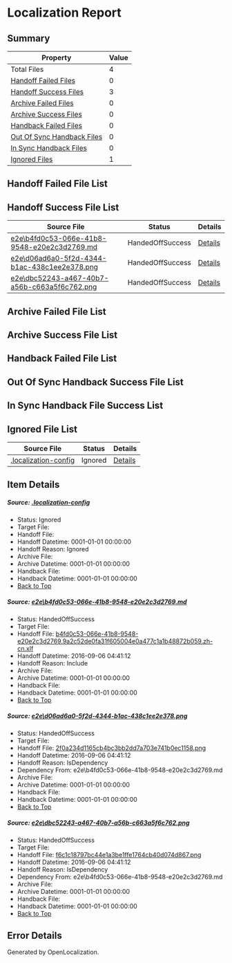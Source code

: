 # <a name='report-top'></a> Localization Report

## Summary
 Property | Value 
 -------- | ----- 
 Total Files | 4
[ Handoff Failed Files ](#handoff-failed-list)| 0
[ Handoff Success Files ](#handoff-success-list)| 3
[ Archive Failed Files ](#archive-failed-list)| 0
[ Archive Success Files ](#archive-success-list)| 0
[ Handback Failed Files ](#handback-failed-list)| 0
[ Out Of Sync Handback Files ](#outofsync-handback-success-list)| 0
[ In Sync Handback Files ](#insync-handback-success-list)| 0
[ Ignored Files ](#ignored-list)| 1

## <a name='handoff-failed-list'></a> Handoff Failed File List

## <a name='handoff-success-list'></a> Handoff Success File List
 Source File | Status | Details 
 ----------- | ------ | ------- 
 [e2e\b4fd0c53-066e-41b8-9548-e20e2c3d2769.md](https://github.com/OpenLocalizationTestOrg/ol-test0/blob/29f257a1c82d5ac1a6cd9b33bed98e7e3bc609b0/e2e/b4fd0c53-066e-41b8-9548-e20e2c3d2769.md) | HandedOffSuccess | [Details](#64769d5eab8a40efcc4d75366e82d1453b3be65d1)
 [e2e\d06ad6a0-5f2d-4344-b1ac-438c1ee2e378.png](https://github.com/OpenLocalizationTestOrg/ol-test0/blob/29f257a1c82d5ac1a6cd9b33bed98e7e3bc609b0/e2e/d06ad6a0-5f2d-4344-b1ac-438c1ee2e378.png) | HandedOffSuccess | [Details](#2f0a234d1165cb4bc3bb2dd7a703e741b0ec11582)
 [e2e\dbc52243-a467-40b7-a56b-c663a5f6c762.png](https://github.com/OpenLocalizationTestOrg/ol-test0/blob/29f257a1c82d5ac1a6cd9b33bed98e7e3bc609b0/e2e/dbc52243-a467-40b7-a56b-c663a5f6c762.png) | HandedOffSuccess | [Details](#f6c1c18797bc44e1a3be1ffe1764cb40d074d8673)

## <a name='archive-failed-list'></a> Archive Failed File List

## <a name='archive-success-list'></a> Archive Success File List

## <a name='handback-failed-list'></a> Handback Failed File List

## <a name='outofsync-handback-success-list'></a> Out Of Sync Handback Success File List

## <a name='insync-handback-success-list'></a> In Sync Handback File Success List

## <a name='ignored-list'></a> Ignored File List
 Source File | Status | Details 
 ----------- | ------ | ------- 
 [.localization-config](https://github.com/OpenLocalizationTestOrg/ol-test0/blob/29f257a1c82d5ac1a6cd9b33bed98e7e3bc609b0/.localization-config) | Ignored | [Details](#3d4f252ac210baf56311d7e97dcc2db10974dbd20)

## Item Details
##### <a name='3d4f252ac210baf56311d7e97dcc2db10974dbd20'></a> Source: [.localization-config](https://github.com/OpenLocalizationTestOrg/ol-test0/blob/29f257a1c82d5ac1a6cd9b33bed98e7e3bc609b0/.localization-config)
* Status: Ignored
* Target File: 
* Handoff File: 
* Handoff Datetime: 0001-01-01 00:00:00
* Handoff Reason: Ignored
* Archive File: 
* Archive Datetime: 0001-01-01 00:00:00
* Handback File: 
* Handback Datetime: 0001-01-01 00:00:00
* [Back to Top](#report-top)

##### <a name='64769d5eab8a40efcc4d75366e82d1453b3be65d1'></a> Source: [e2e\b4fd0c53-066e-41b8-9548-e20e2c3d2769.md](https://github.com/OpenLocalizationTestOrg/ol-test0/blob/29f257a1c82d5ac1a6cd9b33bed98e7e3bc609b0/e2e/b4fd0c53-066e-41b8-9548-e20e2c3d2769.md)
* Status: HandedOffSuccess
* Target File: 
* Handoff File: [b4fd0c53-066e-41b8-9548-e20e2c3d2769.9a2c52de0fa31f605004e0a477c1a1b48872b059.zh-cn.xlf](https://github.com/OpenLocalizationTestOrg/ol-test0-handoff/blob/9aeef8ffe8b79a1d83bede04b4e77272e7e6142d/ol-handoff/OpenLocalizationTestOrg/ol-test0-zhcn/ci/ht/b4fd0c53-066e-41b8-9548-e20e2c3d2769.9a2c52de0fa31f605004e0a477c1a1b48872b059.zh-cn.xlf)
* Handoff Datetime: 2016-09-06 04:41:12
* Handoff Reason: Include
* Archive File: 
* Archive Datetime: 0001-01-01 00:00:00
* Handback File: 
* Handback Datetime: 0001-01-01 00:00:00
* [Back to Top](#report-top)

##### <a name='2f0a234d1165cb4bc3bb2dd7a703e741b0ec11582'></a> Source: [e2e\d06ad6a0-5f2d-4344-b1ac-438c1ee2e378.png](https://github.com/OpenLocalizationTestOrg/ol-test0/blob/29f257a1c82d5ac1a6cd9b33bed98e7e3bc609b0/e2e/d06ad6a0-5f2d-4344-b1ac-438c1ee2e378.png)
* Status: HandedOffSuccess
* Target File: 
* Handoff File: [2f0a234d1165cb4bc3bb2dd7a703e741b0ec1158.png](https://github.com/OpenLocalizationTestOrg/ol-test0-handoff/blob/9aeef8ffe8b79a1d83bede04b4e77272e7e6142d/ol-handoff/OpenLocalizationTestOrg/ol-test0-zhcn/ci/ht/2f0a234d1165cb4bc3bb2dd7a703e741b0ec1158.png)
* Handoff Datetime: 2016-09-06 04:41:12
* Handoff Reason: IsDependency
* Dependency From: e2e\b4fd0c53-066e-41b8-9548-e20e2c3d2769.md
* Archive File: 
* Archive Datetime: 0001-01-01 00:00:00
* Handback File: 
* Handback Datetime: 0001-01-01 00:00:00
* [Back to Top](#report-top)

##### <a name='f6c1c18797bc44e1a3be1ffe1764cb40d074d8673'></a> Source: [e2e\dbc52243-a467-40b7-a56b-c663a5f6c762.png](https://github.com/OpenLocalizationTestOrg/ol-test0/blob/29f257a1c82d5ac1a6cd9b33bed98e7e3bc609b0/e2e/dbc52243-a467-40b7-a56b-c663a5f6c762.png)
* Status: HandedOffSuccess
* Target File: 
* Handoff File: [f6c1c18797bc44e1a3be1ffe1764cb40d074d867.png](https://github.com/OpenLocalizationTestOrg/ol-test0-handoff/blob/9aeef8ffe8b79a1d83bede04b4e77272e7e6142d/ol-handoff/OpenLocalizationTestOrg/ol-test0-zhcn/ci/ht/f6c1c18797bc44e1a3be1ffe1764cb40d074d867.png)
* Handoff Datetime: 2016-09-06 04:41:12
* Handoff Reason: IsDependency
* Dependency From: e2e\b4fd0c53-066e-41b8-9548-e20e2c3d2769.md
* Archive File: 
* Archive Datetime: 0001-01-01 00:00:00
* Handback File: 
* Handback Datetime: 0001-01-01 00:00:00
* [Back to Top](#report-top)


## Error Details

Generated by OpenLocalization.

